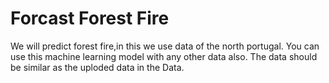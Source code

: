 # Forcast Forest Fire
We will predict forest fire,in this we use data of the north portugal. You can use this machine learning model with any other data also. The data should be similar as the uploded data in the Data.
